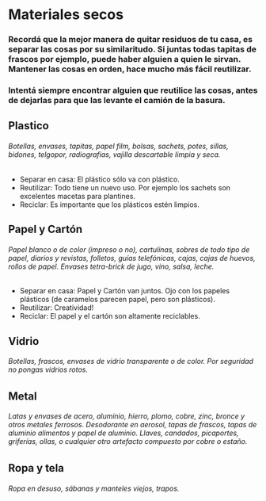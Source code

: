 # Materiales secos

### Recordá que la mejor manera de quitar residuos de tu casa, es separar las cosas por su similaritudo. Si juntas todas tapitas de frascos por ejemplo, puede haber alguien a quien le sirvan. Mantener las cosas en orden, hace mucho más fácil reutilizar.

### Intentá siempre encontrar alguien que reutilice las cosas, antes de dejarlas para que las levante el camión de la basura.

## Plastico
###### Botellas, envases, tapitas, papel film, bolsas, sachets, potes, sillas, bidones, telgopor, radiografías, vajilla descartable limpia y seca.


  - Separar en casa: El plástico sólo va con plástico.
  - Reutilizar: Todo tiene un nuevo uso. Por ejemplo los sachets son excelentes macetas para plantines.
  - Reciclar: Es importante que los plásticos estén limpios.

## Papel y Cartón
###### Papel blanco o de color (impreso o no), cartulinas, sobres de todo tipo de papel, diarios y revistas, folletos, guías telefónicas, cajas, cajas de huevos, rollos de papel. Envases tetra-brick de jugo, vino, salsa, leche.


  - Separar en casa: Papel y Cartón van juntos. Ojo con los papeles plásticos (de caramelos parecen papel, pero son plásticos).
  - Reutilizar: Creatividad!
  - Reciclar: El papel y el cartón son altamente reciclables.

## Vidrio
###### Botellas, frascos, envases de vidrio transparente o de color. Por seguridad no pongas vidrios rotos.


## Metal
###### Latas y envases de acero, aluminio, hierro, plomo, cobre, zinc, bronce y otros metales ferrosos. Desodorante en aerosol, tapas de frascos, tapas de aluminio alimentos y papel de aluminio. Llaves, candados, picaportes, griferías, ollas, o cualquier otro artefacto compuesto por cobre o estaño.

## Ropa y tela
###### Ropa en desuso, sábanas y manteles viejos, trapos.
